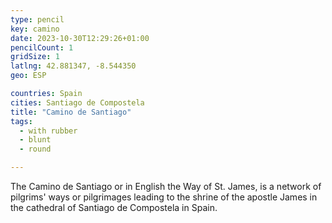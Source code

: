 ```yaml
---
type: pencil
key: camino
date: 2023-10-30T12:29:26+01:00
pencilCount: 1
gridSize: 1
latlng: 42.881347, -8.544350
geo: ESP

countries: Spain
cities: Santiago de Compostela
title: "Camino de Santiago"
tags:
  - with rubber
  - blunt
  - round

---
```


The Camino de Santiago or in English the Way of St. James, is a network of pilgrims' ways or pilgrimages leading to the shrine of the apostle James in the cathedral of Santiago de Compostela in Spain.